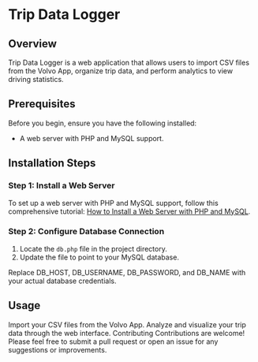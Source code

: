 # Trip Data Logger

## Overview
Trip Data Logger is a web application that allows users to import CSV files from the Volvo App, organize trip data, and perform analytics to view driving statistics. 

## Prerequisites
Before you begin, ensure you have the following installed:
- A web server with PHP and MySQL support.

## Installation Steps

### Step 1: Install a Web Server
To set up a web server with PHP and MySQL support, follow this comprehensive tutorial: [How to Install a Web Server with PHP and MySQL](https://www.digitalocean.com/community/tutorials/how-to-install-linux-apache-mysql-php-lamp-stack-on-ubuntu-20-04).

### Step 2: Configure Database Connection
1. Locate the `db.php` file in the project directory.
2. Update the file to point to your MySQL database.

Replace DB_HOST, DB_USERNAME, DB_PASSWORD, and DB_NAME with your actual database credentials.

## Usage
Import your CSV files from the Volvo App.
Analyze and visualize your trip data through the web interface.
Contributing
Contributions are welcome! Please feel free to submit a pull request or open an issue for any suggestions or improvements.
